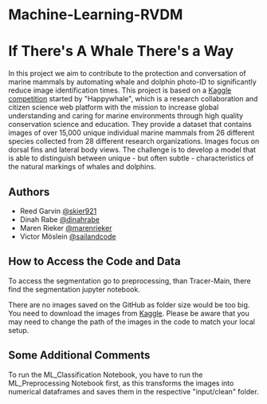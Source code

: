 # Machine-Learning-RVDM

# If There's A Whale There's a Way

In this project we aim to contribute to the protection and conversation of marine mammals by automating whale and dolphin photo-ID to significantly reduce image identification times.
This project is based on a [Kaggle competition](https://www.kaggle.com/c/happy-whale-and-dolphin/overview) started by "Happywhale", which is a research collaboration and citizen science web platform with the mission to increase global understanding and caring for marine environments through high quality conservation science and education. They provide a dataset that contains images of over 15,000 unique individual marine mammals from 26 different species collected from 28 different research organizations. Images focus on dorsal fins and lateral body views. The challenge is to develop a model that is able to distinguish between unique - but often subtle - characteristics of the natural markings of whales and dolphins. 



## Authors

- Reed Garvin [@skier921](https://www.github.com/skier921)
- Dinah Rabe [@dinahrabe](https://www.github.com/dinahrabe)
- Maren Rieker [@marenrieker](https://www.github.com/marenrieker)
- Victor Möslein [@sailandcode](https://www.github.com/sailandcode)

## How to Access the Code and Data

To access the segmentation go to preprocessing, than Tracer-Main, there find the segmentation jupyter notebook. 

There are no images saved on the GitHub as folder size would be too big. You need to download the images from [Kaggle](https://www.kaggle.com/datasets/phalanx/whale2-cropped-dataset). Please be aware that you may need to change the path of the images in the code to match your local setup.  

## Some Additional Comments

To run the ML_Classification Notebook, you have to run the ML_Preprocessing Notebook first, as this transforms the images into numerical dataframes and saves them in the respective "input/clean" folder.

